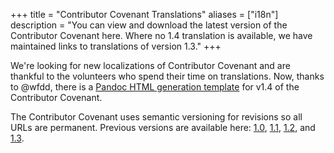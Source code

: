 +++
title = "Contributor Covenant Translations"
aliases = ["i18n"]
description = "You can view and download the latest version of the Contributor Covenant here. Where no 1.4 translation is available, we have maintained links to translations of version 1.3."
+++

We're looking for new localizations of Contributor Covenant and are thankful to the volunteers who spend their time on translations.
Now, thanks to @wfdd, there is a [Pandoc HTML generation template](version/1/4/.index-template.html) for v1.4 of the Contributor Covenant.

The Contributor Covenant uses semantic versioning for revisions so all URLs are permanent.
Previous versions are available here: [1.0](/version/1/0/0/), [1.1](/version/1/1/0/), [1.2](/version/1/2/0/),
and [1.3](/version/1/3/0/).
